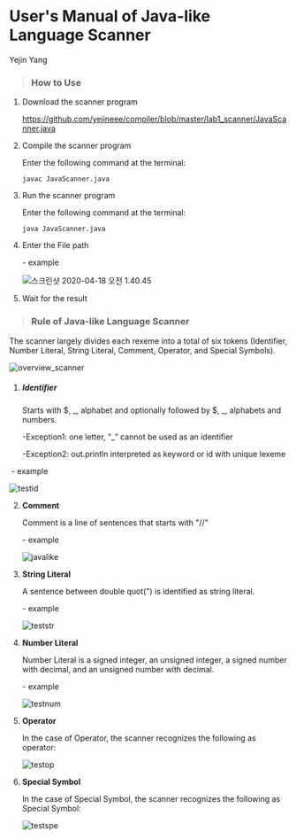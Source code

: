 # User's Manual of Java-like Language Scanner 

Yejin Yang

> ### How to Use

1. Download the scanner program

   https://github.com/yejineee/compiler/blob/master/lab1_scanner/JavaScanner.java

2. Compile the scanner program

   Enter the following command at the terminal:

   ```
   javac JavaScanner.java
   ```

3. Run the scanner program

   Enter the following command at the terminal:

   ```
   java JavaScanner.java
   ```

4. Enter the File path

   \- example

   ![스크린샷 2020-04-18 오전 1.40.45](/Users/yang-yejin/Desktop/compiler/lab1_scanner/testpath.png)

5. Wait for the result



> ### Rule of Java-like Language Scanner

The scanner largely divides each rexeme into a total of six tokens (Identifier, Number Literal, String Literal, Comment, Operator, and Special Symbols).

![overview_scanner](https://user-images.githubusercontent.com/43772082/79598588-34524e80-811f-11ea-8cf6-fd2be69a925e.png)

1. ##### Identifier

   Starts with $, _, alphabet and optionally followed by $, _, alphabets and numbers.

   \-Exception1: one letter, “_” cannot be used as an identifier

   \-Exception2: out.println interpreted as keyword or id with unique lexeme 

​	\- example

![testid](https://user-images.githubusercontent.com/43772082/79599102-ea1d9d00-811f-11ea-8bcd-b8d7b2a656ea.png)

2. **Comment**

   Comment is a line of sentences that starts with "//"

   \- example

   ![javalike](https://user-images.githubusercontent.com/43772082/79599690-ec342b80-8120-11ea-9752-d564c566abd7.png)

3. **String Literal**

   A sentence between double quot(\") is identified as string literal.

   \- example

   ![teststr](https://user-images.githubusercontent.com/43772082/79599113-ed188d80-811f-11ea-98bb-e88cff852c5a.png)
   

4. **Number Literal**

   Number Literal is a signed integer, an unsigned integer, a signed number with decimal, and an unsigned number with decimal.

   \- example

   ![testnum](https://user-images.githubusercontent.com/43772082/79599107-ebe76080-811f-11ea-8470-d805d51ff352.png)

5. **Operator**

   In the case of Operator, the scanner recognizes the following as operator:

   ![testop](https://user-images.githubusercontent.com/43772082/79599108-ebe76080-811f-11ea-9f46-2e0d8ccc3914.png)

6. **Special Symbol**

   In the case of Special Symbol, the scanner recognizes the following as Special Symbol:

   ![testspe](https://user-images.githubusercontent.com/43772082/79599112-ec7ff700-811f-11ea-8aee-49ad656e95b1.png)